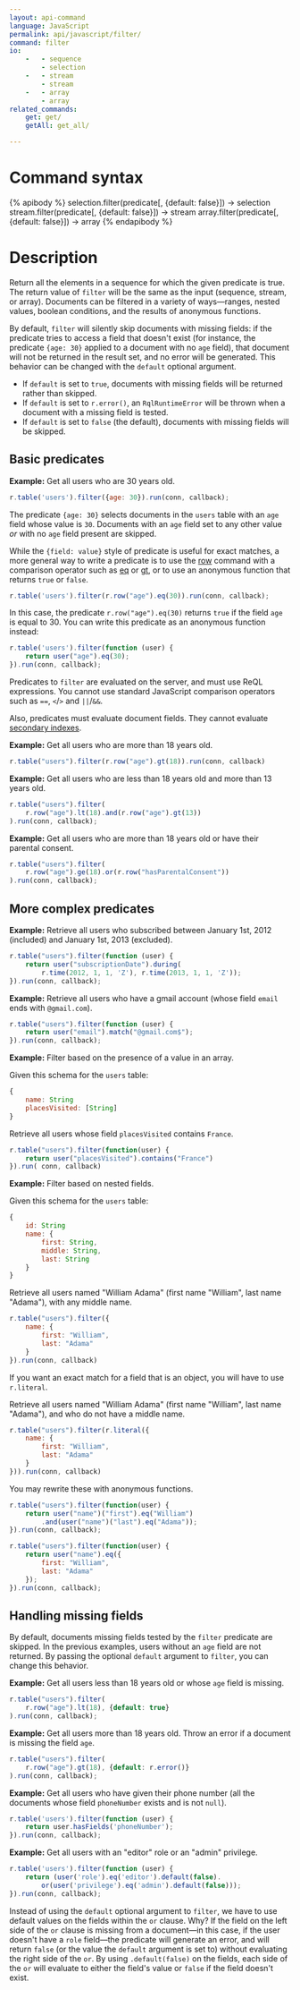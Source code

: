 ```yaml
---
layout: api-command
language: JavaScript
permalink: api/javascript/filter/
command: filter
io:
    -   - sequence
        - selection
    -   - stream
        - stream
    -   - array
        - array
related_commands:
    get: get/
    getAll: get_all/

---
```


# Command syntax #

{% apibody %}
selection.filter(predicate[, {default: false}]) &rarr; selection
stream.filter(predicate[, {default: false}]) &rarr; stream
array.filter(predicate[, {default: false}]) &rarr; array
{% endapibody %}

# Description #

Return all the elements in a sequence for which the given predicate is true. The return value of `filter` will be the same as the input (sequence, stream, or array). Documents can be filtered in a variety of ways&mdash;ranges, nested values, boolean conditions, and the results of anonymous functions.

By default, `filter` will silently skip documents with missing fields: if the predicate tries to access a field that doesn't exist (for instance, the predicate `{age: 30}` applied to a document with no `age` field), that document will not be returned in the result set, and no error will be generated. This behavior can be changed with the `default` optional argument.

* If `default` is set to `true`, documents with missing fields will be returned rather than skipped.
* If `default` is set to `r.error()`, an `RqlRuntimeError` will be thrown when a document with a missing field is tested.
* If `default` is set to `false` (the default), documents with missing fields will be skipped.

## Basic predicates ##

__Example:__ Get all users who are 30 years old.


```js
r.table('users').filter({age: 30}).run(conn, callback);
```

The predicate `{age: 30}` selects documents in the `users` table with an `age` field whose value is `30`. Documents with an `age` field set to any other value *or* with no `age` field present are skipped.

While the `{field: value}` style of predicate is useful for exact matches, a more general way to write a predicate is to use the [row](/api/javascript/row) command with a comparison operator such as [eq](/api/javascript/eq) or [gt](/api/javascript/gt), or to use an anonymous function that returns `true` or `false`.

```js
r.table('users').filter(r.row("age").eq(30)).run(conn, callback);
```

In this case, the predicate `r.row("age").eq(30)` returns `true` if the field `age` is equal to 30. You can write this predicate as an anonymous function instead:

```js
r.table('users').filter(function (user) {
    return user("age").eq(30);
}).run(conn, callback);
```

Predicates to `filter` are evaluated on the server, and must use ReQL expressions. You cannot use standard JavaScript comparison operators such as `==`, `<`/`>` and `||`/`&&`.

Also, predicates must evaluate document fields. They cannot evaluate [secondary indexes](/docs/secondary-indexes/).

__Example:__ Get all users who are more than 18 years old.

```js
r.table("users").filter(r.row("age").gt(18)).run(conn, callback)
```


__Example:__ Get all users who are less than 18 years old and more than 13 years old.

```js
r.table("users").filter(
    r.row("age").lt(18).and(r.row("age").gt(13))
).run(conn, callback);
```


__Example:__ Get all users who are more than 18 years old or have their parental consent.

```js
r.table("users").filter(
    r.row("age").ge(18).or(r.row("hasParentalConsent"))
).run(conn, callback);
```

## More complex predicates ##

__Example:__ Retrieve all users who subscribed between January 1st, 2012
(included) and January 1st, 2013 (excluded).

```js
r.table("users").filter(function (user) {
    return user("subscriptionDate").during(
        r.time(2012, 1, 1, 'Z'), r.time(2013, 1, 1, 'Z'));
}).run(conn, callback);
```

__Example:__ Retrieve all users who have a gmail account (whose field `email` ends with `@gmail.com`).

```js
r.table("users").filter(function (user) {
    return user("email").match("@gmail.com$");
}).run(conn, callback);
```

__Example:__ Filter based on the presence of a value in an array.

Given this schema for the `users` table:

```js
{
    name: String
    placesVisited: [String]
}
```

Retrieve all users whose field `placesVisited` contains `France`.

```js
r.table("users").filter(function(user) {
    return user("placesVisited").contains("France")
}).run( conn, callback)
```

__Example:__ Filter based on nested fields.

Given this schema for the `users` table:

```js
{
    id: String
    name: {
        first: String,
        middle: String,
        last: String
    }
}
```

Retrieve all users named "William Adama" (first name "William", last name
"Adama"), with any middle name.


```js
r.table("users").filter({
    name: {
        first: "William",
        last: "Adama"
    }
}).run(conn, callback)
```

If you want an exact match for a field that is an object, you will have to use `r.literal`.

Retrieve all users named "William Adama" (first name "William", last name
"Adama"), and who do not have a middle name.

```js
r.table("users").filter(r.literal({
    name: {
        first: "William",
        last: "Adama"
    }
})).run(conn, callback)
```

You may rewrite these with anonymous functions.

```js
r.table("users").filter(function(user) {
    return user("name")("first").eq("William")
        .and(user("name")("last").eq("Adama"));
}).run(conn, callback);

r.table("users").filter(function(user) {
    return user("name").eq({
        first: "William",
        last: "Adama"
    });
}).run(conn, callback);
```

## Handling missing fields ##

By default, documents missing fields tested by the `filter` predicate are skipped. In the previous examples, users without an `age` field are not returned. By passing the optional `default` argument to `filter`, you can change this behavior.

__Example:__ Get all users less than 18 years old or whose `age` field is missing.

```js
r.table("users").filter(
    r.row("age").lt(18), {default: true}
).run(conn, callback);
```

__Example:__ Get all users more than 18 years old. Throw an error if a
document is missing the field `age`.

```js
r.table("users").filter(
    r.row("age").gt(18), {default: r.error()}
).run(conn, callback);
```

__Example:__ Get all users who have given their phone number (all the documents whose field `phoneNumber` exists and is not `null`).

```js
r.table('users').filter(function (user) {
    return user.hasFields('phoneNumber');
}).run(conn, callback);
```

__Example:__ Get all users with an "editor" role or an "admin" privilege.

```js
r.table('users').filter(function (user) {
    return (user('role').eq('editor').default(false).
        or(user('privilege').eq('admin').default(false)));
}).run(conn, callback);
```

Instead of using the `default` optional argument to `filter`, we have to use default values on the fields within the `or` clause. Why? If the field on the left side of the `or` clause is missing from a document&mdash;in this case, if the user doesn't have a `role` field&mdash;the predicate will generate an error, and will return `false` (or the value the `default` argument is set to) without evaluating the right side of the `or`. By using `.default(false)` on the fields, each side of the `or` will evaluate to either the field's value or `false` if the field doesn't exist.
